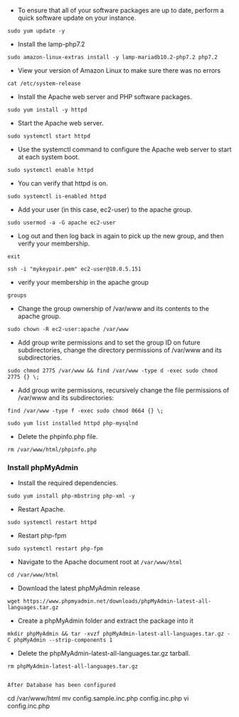 - To ensure that all of your software packages are up to date, perform a quick software update on your instance.
```
sudo yum update -y
```

- Install the lamp-php7.2
```
sudo amazon-linux-extras install -y lamp-mariadb10.2-php7.2 php7.2
```

- View your version of Amazon Linux to make sure there was no errors
```
cat /etc/system-release
```

- Install the Apache web server and PHP software packages.
```
sudo yum install -y httpd
```

- Start the Apache web server.
```
sudo systemctl start httpd
```

- Use the systemctl command to configure the Apache web server to start at each system boot.
```
sudo systemctl enable httpd
```

- You can verify that httpd is on.
```
sudo systemctl is-enabled httpd
```

- Add your user (in this case, ec2-user) to the apache group.
```
sudo usermod -a -G apache ec2-user
```

- Log out and then log back in again to pick up the new group, and then verify your membership.
```
exit
```
```
ssh -i "mykeypair.pem" ec2-user@10.0.5.151
```

- verify your membership in the apache group
```
groups
```

- Change the group ownership of /var/www and its contents to the apache group.
```
sudo chown -R ec2-user:apache /var/www
```

- Add group write permissions and to set the group ID on future subdirectories, change the directory permissions of /var/www and its subdirectories.
```
sudo chmod 2775 /var/www && find /var/www -type d -exec sudo chmod 2775 {} \;
```
- Add group write permissions, recursively change the file permissions of /var/www and its subdirectories:
```
find /var/www -type f -exec sudo chmod 0664 {} \;
```
```
sudo yum list installed httpd php-mysqlnd
```

- Delete the phpinfo.php file.
```
rm /var/www/html/phpinfo.php
```

### Install phpMyAdmin
- Install the required dependencies.
```
sudo yum install php-mbstring php-xml -y
```

- Restart Apache.
```
sudo systemctl restart httpd
```

- Restart php-fpm
```
sudo systemctl restart php-fpm
```

- Navigate to the Apache document root at `/var/www/html`
```
cd /var/www/html
```

- Download the latest phpMyAdmin release
```
wget https://www.phpmyadmin.net/downloads/phpMyAdmin-latest-all-languages.tar.gz
```

- Create a phpMyAdmin folder and extract the package into it
```
mkdir phpMyAdmin && tar -xvzf phpMyAdmin-latest-all-languages.tar.gz -C phpMyAdmin --strip-components 1
```

- Delete the phpMyAdmin-latest-all-languages.tar.gz tarball.
```
rm phpMyAdmin-latest-all-languages.tar.gz
```



```

After Database has been configured

```
cd /var/www/html
mv config.sample.inc.php config.inc.php
vi config.inc.php
```
